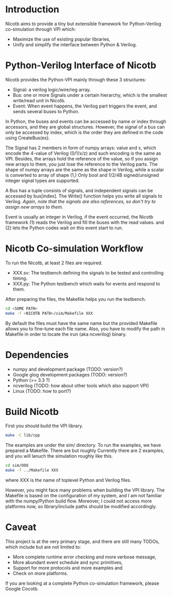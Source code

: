 # Introduction

Nicotb aims to provide a tiny but extensible framework
for Python-Verilog co-simulation through VPI which:

* Maximize the use of existing popular libraries,
* Unify and simplify the interface between Python & Verilog.

# Python-Verilog Interface of Nicotb

Nicotb provides the Python-VPI mainly through these 3 structures:

* Signal: a verilog logic/wire/reg array.
* Bus: one or more Signals under a certain hierarchy,
  which is the smallest write/read unit in Nicotb.
* Event: When event happens, the Verilog part triggers the event,
  and sends several buses to Python.

In Python, the buses and events can be accessed by name or index through accessors,
and they are global structures.
However, the signal of a bus can only be accessed by index,
which is the order they are defined in the code using CreateBus(es).

The Signal has 2 members in form of numpy arrays: value and x,
which encode the 4-value of Verilog (0/1/x/z)
and such encoding is the same as VPI.
Besides, the arrays hold the reference of the value,
so if you assign new arrays to them, you just lose the reference to the Verilog parts.
The shape of numpy arrays are the same as the shape in Verilog,
while a scalar is converted to array of shape (1,)
Only bool and 1/2/4B signed/unsigned integer signal types are supported.

A Bus has a tuple consists of signals,
and independent signals can be accessed by bus[index].
The Write() function helps you write all signals to Verilog.
*Again, note that the signals are also references,
so don't try to assign new arrays to them.*

Event is usually an integer in Verilog, if the event occurred,
the Nicotb framework (1) reads the Verilog and fill the buses with the read values.
and (2) lets the Python codes wait on this event start to run.

# Nicotb Co-simulation Workflow

To run the Nicotb, at least 2 files are required.

* XXX.sv: The testbench defining the signals to be tested and controlling timing.
* XXX.py: The Python testbench which waits for events and respond to them.

After preparing the files, the Makefile helps you run the testbench.

```bash
cd <SOME PATH>
make -f <NICOTB PATH>/sim/Makefile XXX
```

By default the files must have the same name
but the provided Makefile allows you to fine-tune each file name.
Also, you have to modify the path in Makefile
in order to locate the irun (aka ncverilog) binary.

# Dependencies

* numpy and development package (TODO: version?)
* Google glog development packages (TODO: version?)
* Python (>= 3.3 ?)
* ncverilog (TODO: how about other tools which also support VPI)
* Linux (TODO: how to port?)

# Build Nicotb

First you should build the VPI library.

```bash
make -C lib/cpp
```

The examples are under the sim/ directory.
To run the examples, we have prepared a Makefile.
There are but roughly
Currently there are 2 examples, and you will lanuch the simulation
roughly like this.

```bash
cd sim/OOO
make -f ../Makefile XXX
```

where XXX is the name of toplevel Python and Verilog files.

However, you might face many problems when building the VPI library.
The Makefile is based on the configuration of my system,
and I am not familiar with the numpy/Python build flow.
Moreover, I could not access more platforms now,
so library/include paths should be modified accordingly.

# Caveat

This project is at the very primary stage,
and there are still many TODOs,
which include but are not limited to:

* More complete runtime error checking and more verbose message,
* More abundant event schedule and sync primitives,
* Support for more protocols and more examples and
* Check on more platforms.

If you are looking at a complete Python co-simulation framework,
please Google Cocotb.
